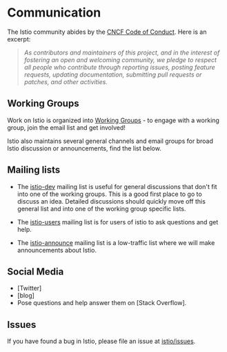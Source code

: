 # Communication

The Istio community abides by the [CNCF Code of Conduct](https://github.com/cncf/foundation/blob/master/code-of-conduct.md). Here is an excerpt:

> _As contributors and maintainers of this project, and in the interest
> of fostering an open and welcoming community, we pledge to respect
> all people who contribute through reporting issues, posting feature
> requests, updating documentation, submitting pull requests or patches,
> and other activities._

## Working Groups

Work on Istio is organized into [Working Groups](wg-list.md) - to engage with a working group, join the email list and get involved!

Istio also maintains several general channels and email groups for broad Istio discussion or announcements, find the list below.

## Mailing lists

- The [istio-dev](https://groups.google.com/forum/#!forum/istio-dev) mailing list is useful for general discussions that don't fit into one of the working groups. This is a good first place to go to discuss an idea. Detailed discussions should quickly move off this general list and into one of the working group specific lists.

- The [istio-users](https://groups.google.com/forum/#!forum/istio-users) mailing list is for users of istio to ask questions and get help.

- The [istio-announce](https://groups.google.com/forum/#!forum/istio-announce) mailing list is a low-traffic list where we will make announcements about Istio.

## Social Media

- [Twitter]
- [blog]
- Pose questions and help answer them on [Stack Overflow].

## Issues

If you have found a bug in Istio, please file an issue at [istio/issues](https://github.com/istio/issues/issues).

